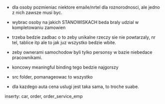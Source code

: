 - dla osoby pozmieniac niektore emaile/nrtel dla roznorodnosci, ale jedno z nich zawsze musi byc.

- wybrac osoby na jakich STANOWISKACH beda braly udzial w kompletowaniu zamowien

- trzeba bedzie zadbac o to zeby unikalne rzeczy sie nie powtarzaly, nr tel, tablice itp ale to jak juz wszystko bedzie wbite.
- zeby ownerami samochodow byli tylko personsy w bazie niebedace pracownikami.

- koncowy meaningful binding tego bedzie najgorszy

- src folder, pomanageowac to wszystko

- dla kazdego auta cena uslugi jest taka sama, to troche suabe.

inserty:
car, order, order_service_emp